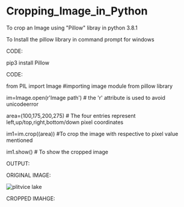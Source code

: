 # Cropping_Image_in_Python
To crop an Image using "Pillow" libray in python 3.8.1


To Install the pillow library in command prompt for windows 

CODE:

pip3 install Pillow

CODE:

from PIL import Image        #importing image module from pillow library

im=Image.open(r'Image path') # the 'r' attribute is used to avoid unicodeerror

area=(100,175,200,275)       # The four entries represent left,up/top,right,bottom/down pixel coordinates 

im1=im.crop((area))          #To crop the image with respective to pixel value mentioned

im1.show()                   # To show the cropped image

OUTPUT:

ORIGINAL IMAGE:

![plitvice lake](https://user-images.githubusercontent.com/48615002/72682927-a1dae880-3af8-11ea-8f6e-197058468647.jpg)

CROPPED IMAHGE:



